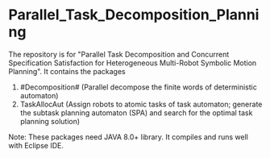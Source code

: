 # Parallel_Task_Decomposition_Planning

The repository is for "Parallel Task Decomposition and Concurrent Specification Satisfaction for Heterogeneous Multi-Robot Symbolic Motion Planning". It contains the packages 
1. #Decomposition# (Parallel decompose the finite words of deterministic automaton)
2. TaskAllocAut (Assign robots to atomic tasks of task automaton; generate the subtask planning automaton (SPA) and search for the optimal task planning solution)

Note: These packages need JAVA 8.0+ library. It compiles and runs well with Eclipse IDE. 
